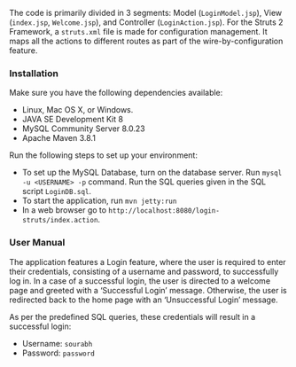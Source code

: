 The code is primarily divided in 3 segments: Model (`LoginModel.jsp`), View (`index.jsp`, `Welcome.jsp`), and Controller (`LoginAction.jsp`). 
For the Struts 2 Framework, a `struts.xml` file is made for configuration management. It maps all the actions to different routes as part of the wire-by-configuration feature.

### Installation
Make sure you have the following dependencies available:
* Linux, Mac OS X, or Windows.
* JAVA SE Development Kit 8
* MySQL Community Server 8.0.23
* Apache Maven 3.8.1

Run the following steps to set up your environment:
* To set up the MySQL Database, turn on the database server. Run `mysql -u <USERNAME> -p` command. Run the SQL queries given in the SQL script `LoginDB.sql`.
* To start the application, run `mvn jetty:run`
* In a web browser go to `http://localhost:8080/login-struts/index.action`.

### User Manual
The application features a Login feature, where the user is required to enter their credentials, consisting of a username and password, to successfully log in.
In a case of a successful login, the user is directed to a welcome page and greeted with a  ‘Successful Login’ message. Otherwise, the user is redirected back to the home page with an ‘Unsuccessful Login’ message. 

As per the predefined SQL queries, these credentials will result in a successful login:
* Username: `sourabh`
* Password: `password` 
